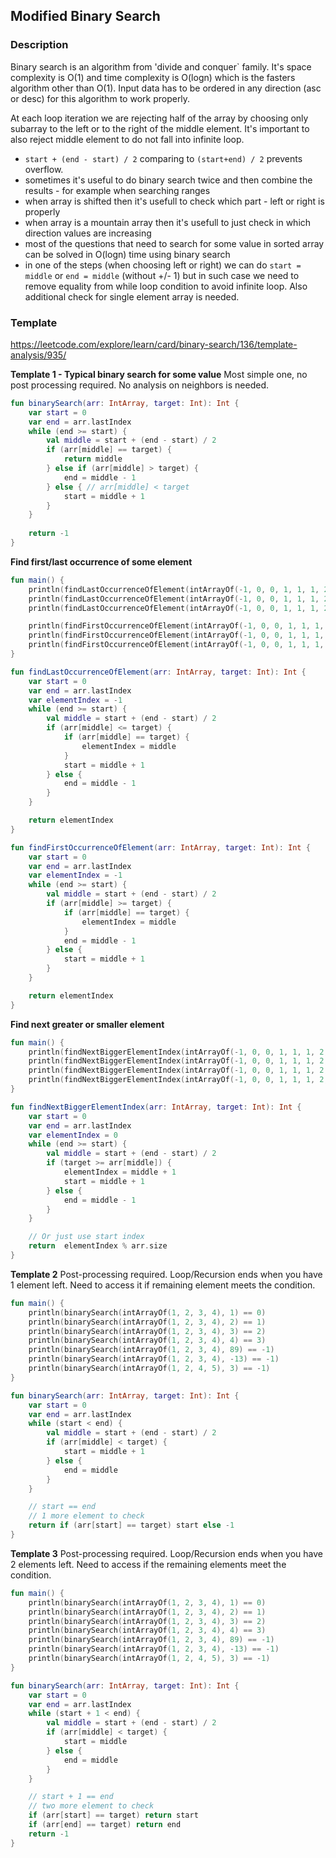 ## Modified Binary Search

### Description
Binary search is an algorithm from 'divide and conquer` family. It's space complexity is O(1) and time complexity is O(logn) which is the fasters algorithm other than O(1). Input data has to be ordered in any direction (asc or desc) for this algorithm to work properly.

At each loop iteration we are rejecting half of the array by choosing only subarray to the left or to the right of the middle element. It's important to also reject middle element to do not fall into infinite loop.

- `start + (end - start) / 2` comparing to `(start+end) / 2` prevents overflow.
- sometimes it's useful to do binary search twice and then combine the results - for example when searching ranges
- when array is shifted then it's usefull to check which part - left or right is properly 
- when array is a mountain array then it's usefull to just check in which direction values are increasing
- most of the questions that need to search for some value in sorted array can be solved in O(logn) time using binary search
- in one of the steps (when choosing left or right) we can do `start = middle` or `end = middle` (without +/- 1) but in such case we need to remove equality from while loop condition to avoid infinite loop. Also additional check for single element array is needed.

### Template

https://leetcode.com/explore/learn/card/binary-search/136/template-analysis/935/

**Template 1 - Typical binary search for some value**
Most simple one, no post processing required. No analysis on neighbors is needed.
```kotlin
fun binarySearch(arr: IntArray, target: Int): Int {
    var start = 0
    var end = arr.lastIndex
    while (end >= start) {
        val middle = start + (end - start) / 2
        if (arr[middle] == target) {
            return middle
        } else if (arr[middle] > target) {
            end = middle - 1
        } else { // arr[middle] < target
            start = middle + 1
        }
    }
    
    return -1
}
```

**Find first/last occurrence of some element**
```kotlin
fun main() {
    println(findLastOccurrenceOfElement(intArrayOf(-1, 0, 0, 1, 1, 1, 2, 3, 4), 1) == 5)
    println(findLastOccurrenceOfElement(intArrayOf(-1, 0, 0, 1, 1, 1, 2, 3, 4), 5) == -1)
    println(findLastOccurrenceOfElement(intArrayOf(-1, 0, 0, 1, 1, 1, 2, 3, 4), 2) == 6)

    println(findFirstOccurrenceOfElement(intArrayOf(-1, 0, 0, 1, 1, 1, 2, 3, 4), 1) == 3)
    println(findFirstOccurrenceOfElement(intArrayOf(-1, 0, 0, 1, 1, 1, 2, 3, 4), 5) == -1)
    println(findFirstOccurrenceOfElement(intArrayOf(-1, 0, 0, 1, 1, 1, 2, 3, 4), 2) == 6)
}

fun findLastOccurrenceOfElement(arr: IntArray, target: Int): Int {
    var start = 0
    var end = arr.lastIndex
    var elementIndex = -1
    while (end >= start) {
        val middle = start + (end - start) / 2
        if (arr[middle] <= target) {
            if (arr[middle] == target) {
                elementIndex = middle
            }
            start = middle + 1
        } else {
            end = middle - 1
        }
    }

    return elementIndex
}

fun findFirstOccurrenceOfElement(arr: IntArray, target: Int): Int {
    var start = 0
    var end = arr.lastIndex
    var elementIndex = -1
    while (end >= start) {
        val middle = start + (end - start) / 2
        if (arr[middle] >= target) {
            if (arr[middle] == target) {
                elementIndex = middle
            }
            end = middle - 1
        } else {
            start = middle + 1
        }
    }

    return elementIndex
}
```

**Find next greater or smaller element**
```kotlin
fun main() {
    println(findNextBiggerElementIndex(intArrayOf(-1, 0, 0, 1, 1, 1, 2, 3, 4, 8), 1) == 6)
    println(findNextBiggerElementIndex(intArrayOf(-1, 0, 0, 1, 1, 1, 2, 3, 4, 8), 4) == 9)
    println(findNextBiggerElementIndex(intArrayOf(-1, 0, 0, 1, 1, 1, 2, 3, 4, 8), 5) == 9)
    println(findNextBiggerElementIndex(intArrayOf(-1, 0, 0, 1, 1, 1, 2, 3, 4, 8), -1) == 1)
}

fun findNextBiggerElementIndex(arr: IntArray, target: Int): Int {
    var start = 0
    var end = arr.lastIndex
    var elementIndex = 0
    while (end >= start) {
        val middle = start + (end - start) / 2
        if (target >= arr[middle]) {
            elementIndex = middle + 1
            start = middle + 1
        } else {
            end = middle - 1
        }
    }

    // Or just use start index
    return  elementIndex % arr.size
}
```

**Template 2**
Post-processing required. Loop/Recursion ends when you have 1 element left. Need to access it if remaining element meets the condition.
```kotlin
fun main() {
    println(binarySearch(intArrayOf(1, 2, 3, 4), 1) == 0)
    println(binarySearch(intArrayOf(1, 2, 3, 4), 2) == 1)
    println(binarySearch(intArrayOf(1, 2, 3, 4), 3) == 2)
    println(binarySearch(intArrayOf(1, 2, 3, 4), 4) == 3)
    println(binarySearch(intArrayOf(1, 2, 3, 4), 89) == -1)
    println(binarySearch(intArrayOf(1, 2, 3, 4), -13) == -1)
    println(binarySearch(intArrayOf(1, 2, 4, 5), 3) == -1)
}

fun binarySearch(arr: IntArray, target: Int): Int {
    var start = 0
    var end = arr.lastIndex
    while (start < end) {
        val middle = start + (end - start) / 2
        if (arr[middle] < target) {
            start = middle + 1
        } else {
            end = middle
        }
    }

    // start == end
    // 1 more element to check
    return if (arr[start] == target) start else -1
}
```

**Template 3**
Post-processing required. Loop/Recursion ends when you have 2 elements left. Need to access if the remaining elements meet the condition.
```kotlin
fun main() {
    println(binarySearch(intArrayOf(1, 2, 3, 4), 1) == 0)
    println(binarySearch(intArrayOf(1, 2, 3, 4), 2) == 1)
    println(binarySearch(intArrayOf(1, 2, 3, 4), 3) == 2)
    println(binarySearch(intArrayOf(1, 2, 3, 4), 4) == 3)
    println(binarySearch(intArrayOf(1, 2, 3, 4), 89) == -1)
    println(binarySearch(intArrayOf(1, 2, 3, 4), -13) == -1)
    println(binarySearch(intArrayOf(1, 2, 4, 5), 3) == -1)
}

fun binarySearch(arr: IntArray, target: Int): Int {
    var start = 0
    var end = arr.lastIndex
    while (start + 1 < end) {
        val middle = start + (end - start) / 2
        if (arr[middle] < target) {
            start = middle
        } else {
            end = middle
        }
    }

    // start + 1 == end
    // two more element to check
    if (arr[start] == target) return start
    if (arr[end] == target) return end
    return -1
}
```
